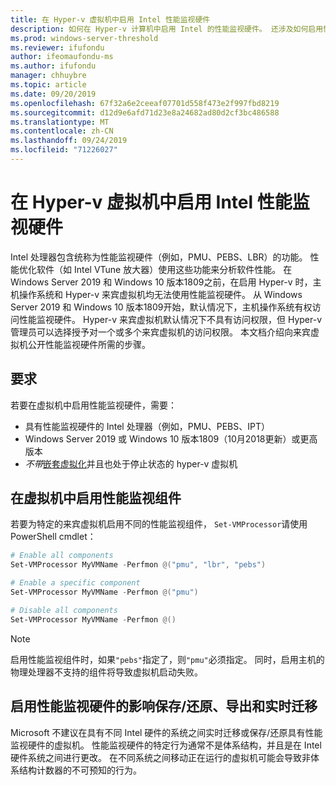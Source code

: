 ```yaml
---
title: 在 Hyper-v 虚拟机中启用 Intel 性能监视硬件
description: 如何在 Hyper-v 计算机中启用 Intel 的性能监视硬件。 还涉及如何启用性能监视硬件影响实时迁移。
ms.prod: windows-server-threshold
ms.reviewer: ifufondu
author: ifeomaufondu-ms
ms.author: ifufondu
manager: chhuybre
ms.topic: article
ms.date: 09/20/2019
ms.openlocfilehash: 67f32a6e2ceeaf07701d558f473e2f997fbd8219
ms.sourcegitcommit: d12d9e6afd71d23e8a24682ad80d2cf3bc486588
ms.translationtype: MT
ms.contentlocale: zh-CN
ms.lasthandoff: 09/24/2019
ms.locfileid: "71226027"
---
```

# <a name="enable-intel-performance-monitoring-hardware-in-a-hyper-v-virtual-machine"></a>在 Hyper-v 虚拟机中启用 Intel 性能监视硬件

Intel 处理器包含统称为性能监视硬件（例如，PMU、PEBS、LBR）的功能。 性能优化软件（如 Intel VTune 放大器）使用这些功能来分析软件性能。  在 Windows Server 2019 和 Windows 10 版本1809之前，在启用 Hyper-v 时，主机操作系统和 Hyper-v 来宾虚拟机均无法使用性能监视硬件。  从 Windows Server 2019 和 Windows 10 版本1809开始，默认情况下，主机操作系统有权访问性能监视硬件。  Hyper-v 来宾虚拟机默认情况下不具有访问权限，但 Hyper-v 管理员可以选择授予对一个或多个来宾虚拟机的访问权限。  本文档介绍向来宾虚拟机公开性能监视硬件所需的步骤。

## <a name="requirements"></a>要求

若要在虚拟机中启用性能监视硬件，需要：

- 具有性能监视硬件的 Intel 处理器（例如，PMU、PEBS、IPT）
- Windows Server 2019 或 Windows 10 版本1809（10月2018更新）或更高版本
- _不带_[嵌套虚拟化](https://docs.microsoft.com/virtualization/hyper-v-on-windows/user-guide/nested-virtualization)并且也处于停止状态的 hyper-v 虚拟机
 
## <a name="enabling-performance-monitoring-components-in-a-virtual-machine"></a>在虚拟机中启用性能监视组件

若要为特定的来宾虚拟机启用不同的性能监视组件， `Set-VMProcessor`请使用 PowerShell cmdlet：
 
``` Powershell
# Enable all components
Set-VMProcessor MyVMName -Perfmon @("pmu", "lbr", "pebs")
```
 
``` Powershell
# Enable a specific component
Set-VMProcessor MyVMName -Perfmon @("pmu")
```
 
``` Powershell
# Disable all components
Set-VMProcessor MyVMName -Perfmon @()
```
> [!NOTE]
> 启用性能监视组件时，如果`"pebs"`指定了，则`"pmu"`必须指定。  同时，启用主机的物理处理器不支持的组件将导致虚拟机启动失败。
 
## <a name="effects-of-enabling-performance-monitoring-hardware-on-saverestore-export-and-live-migration"></a>启用性能监视硬件的影响保存/还原、导出和实时迁移
 
Microsoft 不建议在具有不同 Intel 硬件的系统之间实时迁移或保存/还原具有性能监视硬件的虚拟机。 性能监视硬件的特定行为通常不是体系结构，并且是在 Intel 硬件系统之间进行更改。  在不同系统之间移动正在运行的虚拟机可能会导致非体系结构计数器的不可预知的行为。
